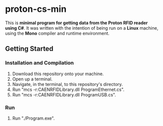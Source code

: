 # proton-cs-min

This is **minimal program for getting data from the Proton RFID reader using C#**. It was written with the intention of being run on a **Linux** machine, using the **Mono** compiler and runtime environment.

## Getting Started

### Installation and Compilation

1. Download this repository onto your machine.
1. Open up a terminal.
1. Navigate, in the terminal, to this repository's directory.
1. Run "mcs -r:CAENRFIDLibrary.dll ProgramEthernet.cs".
1. Run "mcs -r:CAENRFIDLibrary.dll ProgramUSB.cs".

### Run

1. Run "./Program.exe".
